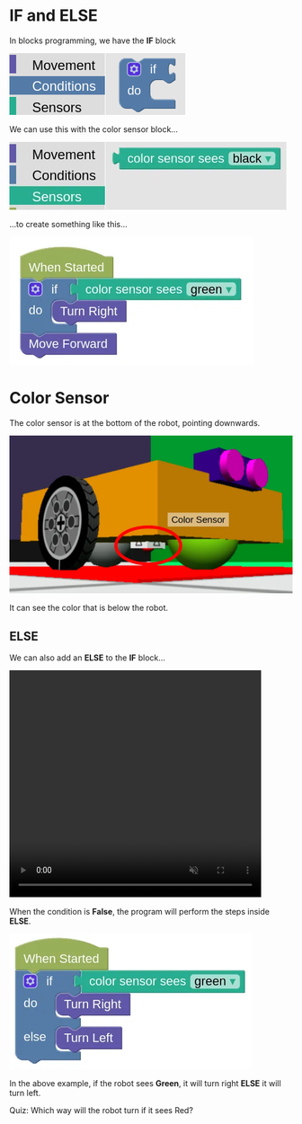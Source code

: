 # IF and ELSE

In blocks programming, we have the **IF** block

![](images/conditionIf.webp)

We can use this with the color sensor block...

![](images/colorSensorBlock.webp)

...to create something like this...

![](images/ifBlockExample1.webp)

# Color Sensor

The color sensor is at the bottom of the robot, pointing downwards.

![](images/colorSensor.webp)

It can see the color that is below the robot.

## ELSE

We can also add an **ELSE** to the **IF** block...

<video width="448" height="404" autoplay loop muted>
    <source src="images/addElse.mp4" type="video/mp4">
</video>

When the condition is **False**, the program will perform the steps inside **ELSE**.

![](images/ifElse.webp)

In the above example, if the robot sees **Green**, it will turn right **ELSE** it will turn left.

<div class="think">
Quiz: Which way will the robot turn if it sees Red?
</div>